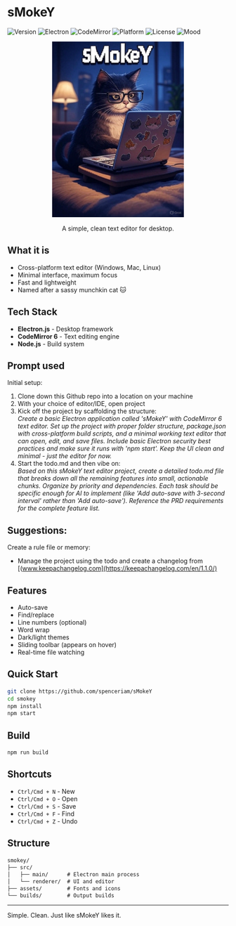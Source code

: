 # sMokeY

![Version](https://img.shields.io/badge/version-0.0.0-blue.svg)
![Electron](https://img.shields.io/badge/electron-latest-47848f.svg)
![CodeMirror](https://img.shields.io/badge/codemirror-6-orange.svg)
![Platform](https://img.shields.io/badge/platform-win%20%7C%20mac%20%7C%20linux-lightgrey.svg)
![License](https://img.shields.io/badge/license-MIT-green.svg)
![Mood](https://img.shields.io/badge/Mood-Sassy-purple.svg)

<p align="center">
<img src="/logo.jpg" width=300>
</p>
<p align="center">
A simple, clean text editor for desktop.
</p>

## What it is

- Cross-platform text editor (Windows, Mac, Linux)
- Minimal interface, maximum focus
- Fast and lightweight
- Named after a sassy munchkin cat 🐱

## Tech Stack

- **Electron.js** - Desktop framework
- **CodeMirror 6** - Text editing engine
- **Node.js** - Build system

## Prompt used
Initial setup:
1. Clone down this Github repo into a location on your machine
2. With your choice of editor/IDE, open project
3. Kick off the project by scaffolding the structure:\
_Create a basic Electron application called 'sMokeY' with CodeMirror 6 text editor. Set up the project with proper folder structure, package.json with cross-platform build scripts, and a minimal working text editor that can open, edit, and save files. Include basic Electron security best practices and make sure it runs with 'npm start'. Keep the UI clean and minimal - just the editor for now._
5. Start the todo.md and then vibe on:\
_Based on this sMokeY text editor project, create a detailed todo.md file that breaks down all the remaining features into small, actionable chunks. Organize by priority and dependencies. Each task should be specific enough for AI to implement (like 'Add auto-save with 3-second interval' rather than 'Add auto-save'). Reference the PRD requirements for the complete feature list._

## Suggestions:
Create a rule file or memory:
- Manage the project using the todo and create a changelog from [(www.keepachangelog.com](https://keepachangelog.com/en/1.1.0/)

## Features

- Auto-save
- Find/replace
- Line numbers (optional)
- Word wrap
- Dark/light themes
- Sliding toolbar (appears on hover)
- Real-time file watching

## Quick Start

```bash
git clone https://github.com/spenceriam/sMokeY
cd smokey
npm install
npm start
```

## Build

```bash
npm run build
```

## Shortcuts

- `Ctrl/Cmd + N` - New
- `Ctrl/Cmd + O` - Open  
- `Ctrl/Cmd + S` - Save
- `Ctrl/Cmd + F` - Find
- `Ctrl/Cmd + Z` - Undo

## Structure

```
smokey/
├── src/
│   ├── main/      # Electron main process
│   └── renderer/  # UI and editor
├── assets/        # Fonts and icons
└── builds/        # Output builds
```

---

Simple. Clean. Just like sMokeY likes it.
